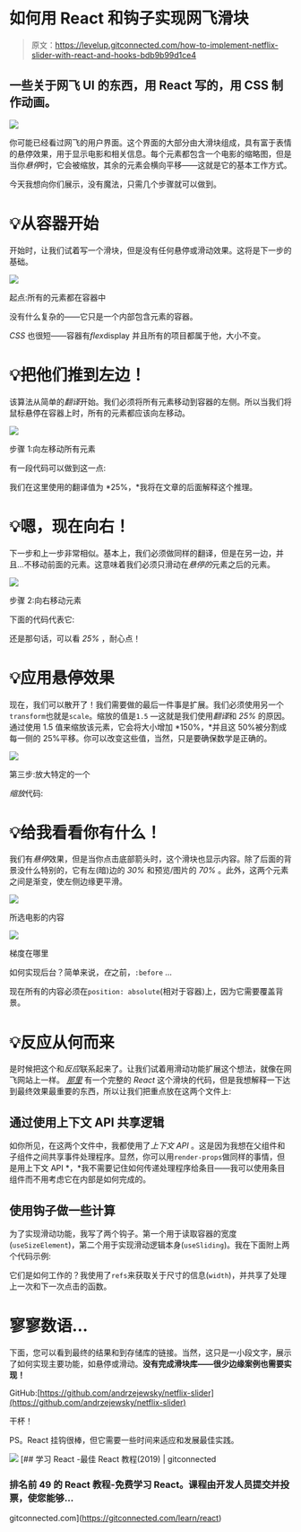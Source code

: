 # 如何用 React 和钩子实现网飞滑块

> 原文：<https://levelup.gitconnected.com/how-to-implement-netflix-slider-with-react-and-hooks-bdb9b99d1ce4>

## 一些关于网飞 UI 的东西，用 React 写的，用 CSS 制作动画。

![](img/a8c4929bc1a08309f03d6601f7605ef9.png)

你可能已经看过网飞的用户界面。这个界面的大部分由大滑块组成，具有富于表情的悬停效果，用于显示电影和相关信息。每个元素都包含一个电影的缩略图，但是当你*悬停*时，它会被缩放，其余的元素会横向平移——这就是它的基本工作方式。

今天我想向你们展示，没有魔法，只需几个步骤就可以做到。

# 💡从容器开始

开始时，让我们试着写一个滑块，但是没有任何悬停或滑动效果。这将是下一步的基础。

![](img/3a8a0e8553462f69939a486b1c58d02a.png)

起点:所有的元素都在容器中

没有什么复杂的——它只是一个内部包含元素的容器。

*CSS* 也很短——容器有*flex*display 并且所有的项目都属于他，大小不变。

# 💡把他们推到左边！

该算法从简单的*翻译*开始。我们必须将所有元素移动到容器的左侧。所以当我们将鼠标悬停在容器上时，所有的元素都应该向左移动。

![](img/289e10d304cce92ed0ded10bd8289900.png)

步骤 1:向左移动所有元素

有一段代码可以做到这一点:

我们在这里使用的翻译值为 *25%，*我将在文章的后面解释这个推理。

# 💡嗯，现在向右！

下一步和上一步非常相似。基本上，我们必须做同样的翻译，但是在另一边，并且…不移动前面的元素。这意味着我们必须只滑动在*悬停的*元素之后的元素。

![](img/e64cc041ad10f33ea7a410e382f0c962.png)

步骤 2:向右移动元素

下面的代码代表它:

还是那句话，可以看 *25%* ，耐心点！

# 💡应用悬停效果

现在，我们可以散开了！我们需要做的最后一件事是扩展。我们必须使用另一个`transform`也就是`scale`。缩放的值是`1.5` —这就是我们使用*翻译*和 *25%* 的原因。通过使用 1.5 值来缩放该元素，它会将大小增加 *150%，*并且这 50%被分割成每一侧的 25%平移。你可以改变这些值，当然，只是要确保数学是正确的。

![](img/d79ed072d4d8bc8d1b3d0938763828e8.png)

第三步:放大特定的一个

*缩放*代码:

# 💡给我看看你有什么！

我们有*悬停*效果，但是当你点击底部箭头时，这个滑块也显示内容。除了后面的背景没什么特别的，它有左(暗)边的 *30%* 和预览/图片的 *70%* 。此外，这两个元素之间是渐变，使左侧边缘更平滑。

![](img/4c92e90164170538e6cdd61c459fa35d.png)

所选电影的内容

![](img/95492a733ca3d33129b8a621d126e9ba.png)

梯度在哪里

如何实现后台？简单来说，*在*之前，`:before` …

现在所有的内容必须在`position: absolute`(相对于容器)上，因为它需要覆盖背景。

# 💡反应从何而来

是时候把这个和*反应*联系起来了。让我们试着用滑动功能扩展这个想法，就像在网飞网站上一样。 [*那里*](https://github.com/andrzejewsky/netflix-slider) 有一个完整的 *React* 这个滑块的代码，但是我想解释一下达到最终效果最重要的东西，所以让我们把重点放在这两个文件上:

## 通过使用上下文 API 共享逻辑

如你所见，在这两个文件中，我都使用了*上下文* *API* 。这是因为我想在父组件和子组件之间共享事件处理程序。显然，你可以用`render-props`做同样的事情，但是用上下文 API *，*我不需要记住如何传递处理程序给条目——我可以使用条目组件而不用考虑它在内部是如何完成的。

## 使用钩子做一些计算

为了实现滑动功能，我写了两个钩子。第一个用于读取容器的宽度(`useSizeElement`)，第二个用于实现滑动逻辑本身(`useSliding`)。我在下面附上两个代码示例:

它们是如何工作的？我使用了`refs`来获取关于尺寸的信息(`width`)，并共享了处理上一次和下一次点击的函数。

# 寥寥数语…

下面，您可以看到最终的结果和到存储库的链接。当然，这只是一小段文字，展示了如何实现主要功能，如悬停或滑动。**没有完成滑块库——很少边缘案例也需要实现！**

GitHub:[https://github.com/andrzejewsky/netflix-slider](https://github.com/andrzejewsky/netflix-slider)

干杯！

PS。React 挂钩很棒，但它需要一些时间来适应和发展最佳实践。

[![](img/9914c5dd23ac08b70eea6f4f9ba6fed2.png)](https://levelup.gitconnected.com)[](https://gitconnected.com/learn/react) [## 学习 React -最佳 React 教程(2019) | gitconnected

### 排名前 49 的 React 教程-免费学习 React。课程由开发人员提交并投票，使您能够…

gitconnected.com](https://gitconnected.com/learn/react)